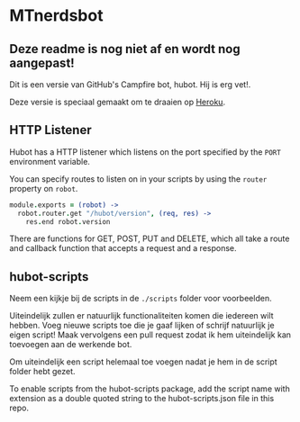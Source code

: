 # MTnerdsbot


## Deze readme is nog niet af en wordt nog aangepast!

Dit is een versie van GitHub's Campfire bot, hubot. Hij is erg vet!.

Deze versie is speciaal gemaakt om te draaien op [Heroku][heroku].

[heroku]: http://www.heroku.com


## HTTP Listener

Hubot has a HTTP listener which listens on the port specified by the `PORT`
environment variable.

You can specify routes to listen on in your scripts by using the `router`
property on `robot`.

```coffeescript
module.exports = (robot) ->
  robot.router.get "/hubot/version", (req, res) ->
    res.end robot.version
```

There are functions for GET, POST, PUT and DELETE, which all take a route and
callback function that accepts a request and a response.


## hubot-scripts

Neem een kijkje bij de scripts in de `./scripts` folder voor voorbeelden.

Uiteindelijk zullen er natuurlijk functionaliteiten komen die iedereen wilt hebben.
Voeg nieuwe scripts toe die je gaaf lijken of schrijf natuurlijk je eigen script!
Maak vervolgens een pull request zodat ik hem uiteindelijk kan toevoegen aan de werkende bot.

Om uiteindelijk een script helemaal toe voegen nadat je hem in de script folder hebt gezet.

To enable scripts from the hubot-scripts package, add the script name with
extension as a double quoted string to the hubot-scripts.json file in this
repo.


[hubot-scripts]: https://github.com/github/hubot-scripts


